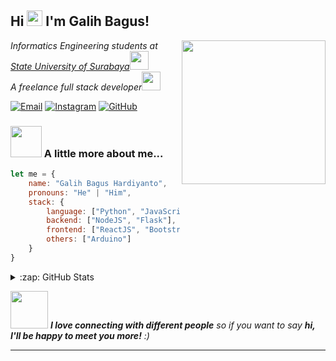 <h2> Hi <img src="https://i.ibb.co/WfcRDHL/waving.gif" width="25"> I'm Galih Bagus!</h2>
<img align='right' src="https://media.giphy.com/media/836HiJc7pgzy8iNXCn/giphy.gif" width="230">
<p><em>Informatics Engineering students at <a href="https://www.unesa.ac.id/">State University of Surabaya</a><img src="https://media.giphy.com/media/fYSnHlufseco8Fh93Z/giphy.gif" width="30"></br>A freelance full stack developer<img src="https://media.giphy.com/media/WUlplcMpOCEmTGBtBW/giphy.gif" width="30"></em></p>

[![Email](https://img.shields.io/badge/Gmail-D14836?logo=gmail&logoColor=white)](mailto:galihbagushardiyanto@gmail.com)
[![Instagram](https://img.shields.io/badge/Instagram-E4405F?logo=instagram&logoColor=white)](https://www.instagram.com/just.gbagus/)
[![GitHub](https://img.shields.io/github/followers/gbagush?label=follow&style=social)](https://github.com/gbagush)


### <img src="https://media.giphy.com/media/VgCDAzcKvsR6OM0uWg/giphy.gif" width="50"> A little more about me...  

```javascript
let me = {
    name: "Galih Bagus Hardiyanto",
    pronouns: "He" | "Him",
    stack: {
        language: ["Python", "JavaScript", "PHP"],
        backend: ["NodeJS", "Flask"],
        frontend: ["ReactJS", "Bootstrap", "TailwindCSS"],
        others: ["Arduino"]
    }
}
```

<details>
  <summary>:zap: GitHub Stats</summary>
  <img src="https://github-readme-stats.vercel.app/api?username=gbagush&show_icons=true&theme=radical" alt="gbagush's GitHub Stats" height="175" />
  <img src="https://github-readme-stats.vercel.app/api/top-langs/?username=gbagush&layout=compact&theme=radical" alt="Top Languages" height="175" />
</details>


<img src="https://media.giphy.com/media/LnQjpWaON8nhr21vNW/giphy.gif" width="60"> <em><b>I love connecting with different people</b> so if you want to say <b>hi, I'll be happy to meet you more!</b> :)</em>

---
